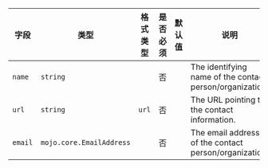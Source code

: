 | 字段 | 类型 | 格式类型 | 是否必须 | 默认值 | 说明 |
|---|---|---|---|---|---|
| `name` | `string` |  | 否 |  | The identifying name of the contact person/organization. |
| `url` | `string` | `url` | 否 |  | The URL pointing to the contact information. |
| `email` | `mojo.core.EmailAddress` |  | 否 |  | The email address of the contact person/organization. |
